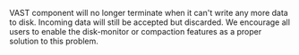 VAST component will no longer terminate when it can't write any more data to
disk. Incoming data will still be accepted but discarded. We encourage all users
to enable the disk-monitor or compaction features as a proper solution to this
problem.
